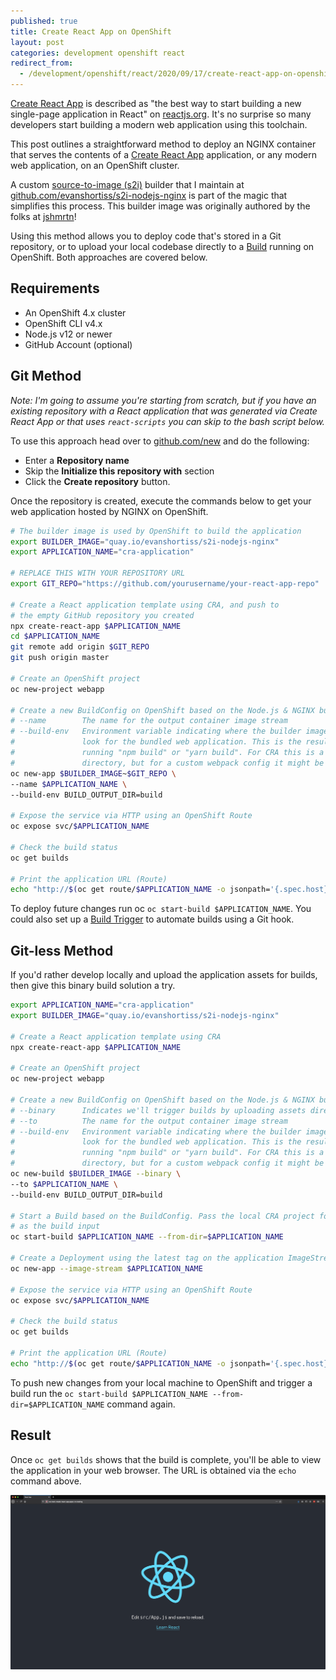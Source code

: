 ```yaml
---
published: true
title: Create React App on OpenShift
layout: post
categories: development openshift react
redirect_from:
  - /development/openshift/react/2020/09/17/create-react-app-on-openshift.html
---
```


[Create React App](https://create-react-app.dev/) is described as "the best way
to start building a new single-page application in React" on 
[reactjs.org](https://reactjs.org/docs/create-a-new-react-app.html). It's
no surprise so many developers start building a modern web application using
this toolchain.

This post outlines a straightforward method to deploy an NGINX container that
serves the contents of a [Create React App](https://create-react-app.dev/)
application, or any modern web application, on an OpenShift cluster.

A custom [source-to-image (s2i)](https://github.com/openshift/source-to-image#source-to-image-s2i)
builder that I maintain at [github.com/evanshortiss/s2i-nodejs-nginx](https://github.com/evanshortiss/s2i-nodejs-nginx)
is part of the magic that simplifies this process. This builder image was
originally authored by the folks at [jshmrtn](https://github.com/jshmrtn/s2i-nodejs-nginx)!

Using this method allows you to deploy code that's stored in a Git repository,
or to upload your local codebase directly to a [Build](https://docs.openshift.com/container-platform/3.9/dev_guide/builds/index.html)
running on OpenShift. Both approaches are covered below.

## Requirements

* An OpenShift 4.x cluster
* OpenShift CLI v4.x
* Node.js v12 or newer
* GitHub Account (optional)

## Git Method

_Note: I'm going to assume you're starting from scratch, but if you have an existing
repository with a React application that was generated via Create React App or
that uses `react-scripts` you can skip to the bash script below._

To use this approach head over to [github.com/new](https://github.com/new)
and do the following:

* Enter a **Repository name**
* Skip the **Initialize this repository with** section
* Click the **Create repository** button.

Once the repository is created, execute the commands below to get your
web application hosted by NGINX on OpenShift.

```bash
# The builder image is used by OpenShift to build the application
export BUILDER_IMAGE="quay.io/evanshortiss/s2i-nodejs-nginx"
export APPLICATION_NAME="cra-application"

# REPLACE THIS WITH YOUR REPOSITORY URL
export GIT_REPO="https://github.com/yourusername/your-react-app-repo"

# Create a React application template using CRA, and push to
# the empty GitHub repository you created
npx create-react-app $APPLICATION_NAME
cd $APPLICATION_NAME
git remote add origin $GIT_REPO
git push origin master

# Create an OpenShift project
oc new-project webapp

# Create a new BuildConfig on OpenShift based on the Node.js & NGINX builder
# --name        The name for the output container image stream
# --build-env   Environment variable indicating where the builder image should
#               look for the bundled web application. This is the result of
#               running "npm build" or "yarn build". For CRA this is a "build"
#               directory, but for a custom webpack config it might be "dist"
oc new-app $BUILDER_IMAGE~$GIT_REPO \
--name $APPLICATION_NAME \
--build-env BUILD_OUTPUT_DIR=build

# Expose the service via HTTP using an OpenShift Route
oc expose svc/$APPLICATION_NAME

# Check the build status
oc get builds

# Print the application URL (Route)
echo "http://$(oc get route/$APPLICATION_NAME -o jsonpath='{.spec.host}')"
```

To deploy future changes run oc `oc start-build $APPLICATION_NAME`. You could
also set up a [Build Trigger](https://docs.openshift.com/container-platform/4.5/builds/triggering-builds-build-hooks.html#builds-triggers_triggering-builds-build-hooks)
to automate builds using a Git hook.

## Git-less Method

If you'd rather develop locally and upload the application assets for builds,
then give this binary build solution a try.

```bash
export APPLICATION_NAME="cra-application"
export BUILDER_IMAGE="quay.io/evanshortiss/s2i-nodejs-nginx"

# Create a React application template using CRA
npx create-react-app $APPLICATION_NAME

# Create an OpenShift project
oc new-project webapp

# Create a new BuildConfig on OpenShift based on the Node.js & NGINX builder
# --binary      Indicates we'll trigger builds by uploading assets directly
# --to          The name for the output container image stream
# --build-env   Environment variable indicating where the builder image should
#               look for the bundled web application. This is the result of
#               running "npm build" or "yarn build". For CRA this is a "build"
#               directory, but for a custom webpack config it might be "dist"
oc new-build $BUILDER_IMAGE --binary \
--to $APPLICATION_NAME \
--build-env BUILD_OUTPUT_DIR=build

# Start a Build based on the BuildConfig. Pass the local CRA project folder
# as the build input
oc start-build $APPLICATION_NAME --from-dir=$APPLICATION_NAME

# Create a Deployment using the latest tag on the application ImageStream
oc new-app --image-stream $APPLICATION_NAME

# Expose the service via HTTP using an OpenShift Route
oc expose svc/$APPLICATION_NAME

# Check the build status
oc get builds

# Print the application URL (Route)
echo "http://$(oc get route/$APPLICATION_NAME -o jsonpath='{.spec.host}')"
```

To push new changes from your local machine to OpenShift and trigger a build
run the `oc start-build $APPLICATION_NAME --from-dir=$APPLICATION_NAME` command
again.

## Result

Once `oc get builds` shows that the build is complete, you'll be able to view
the application in your web browser. The URL is obtained via the `echo` command
above.

![Create React App in Firefox](/res/img/posts/2020-09-14-create-react-app-on-openshift/cra-on-crc.png)
